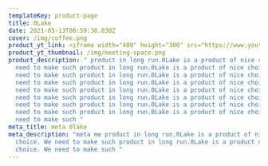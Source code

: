 ```yaml
---
templateKey: product-page
title: 0Lake
date: 2021-05-13T06:59:38.030Z
cover: /img/coffee.png
product_yt_link: <iframe width="400" height="300" src="https://www.youtube.com/embed/GvhMEC4VN_8" title="YouTube video player" frameborder="0" allow="accelerometer; autoplay; clipboard-write; encrypted-media; gyroscope; picture-in-picture" allowfullscreen></iframe>
product_yt_thumbnail: /img/meeting-space.png
product_description: " product in long run.0Lake is a product of nice choice. We
  need to make such product in long run.0Lake is a product of nice choice. We
  need to make such product in long run.0Lake is a product of nice choice. We
  need to make such product in long run.0Lake is a product of nice choice. We
  need to make such product in long run.0Lake is a product of nice choice. We
  need to make such product in long run.0Lake is a product of nice choice. We
  need to make such product in long run.0Lake is a product of nice choice. We
  need to make such product in long run.0Lake is a product of nice choice. We
  need to make such "
meta_title: meta 0lake
meta_description: "meta me product in long run.0Lake is a product of nice
  choice. We need to make such product in long run.0Lake is a product of nice
  choice. We need to make such "
---
```


